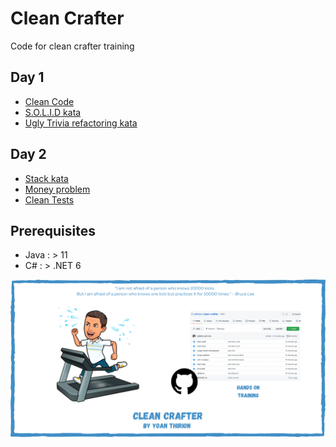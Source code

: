 # Clean Crafter
Code for clean crafter training

## Day 1
- [Clean Code](clean-code/README.md)
- [S.O.L.I.D kata](clean-code/README.md)
- [Ugly Trivia refactoring kata](trivia-kata/README.md)

## Day 2
- [Stack kata](stack-kata/README.md)
- [Money problem](money-problem/README.md)
- [Clean Tests](clean-tests/README.md)

## Prerequisites
* Java : > 11
* C# : > .NET 6

![Clean Crafter](img/clean-crafter.png)